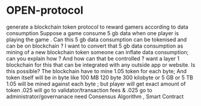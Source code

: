 # OPEN-protocol
generate a blockchain token protocol to reward gamers according to data consumption
Suppose a game consume 5 gb data when one player is playing the game . Can this 5 gb data consumption can be tokenised and can be on blockchain ?
I want to convert that 5 gb data consumption as mining of a new blockchain token 
someone can inflate data consumption; can you explain how ? And how can that be controlled ?
want a layer 1 blockchain for this that can be integrated with any outside app or website. Is this possible?
The blockchain have to mine 1.05  token for each byte; And token itself will be in byte like 100 MB 120 byte 300 kilobyte or 5 GB or 5 TB
1.05 will be mined against each byte ; but player will get exact amount of token  .025 will go to validator/transaction fees & .025 go to administrator/governanace
need Consensus Algorithm , Smart Contract

